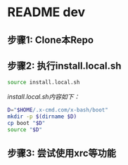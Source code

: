 # README dev

## 步骤1: Clone本Repo

## 步骤2: 执行install.local.sh

```bash
source install.local.sh
```

*install.local.sh内容如下：*

```bash
D="$HOME/.x-cmd.com/x-bash/boot"
mkdir -p $(dirname $D)
cp boot "$D"
source "$D"
```

## 步骤3: 尝试使用xrc等功能
